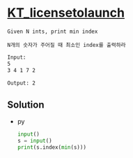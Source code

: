 # [KT_licensetolaunch](https://open.kattis.com/problems/licensetolaunch)

```en
Given N ints, print min index
```

```kr
N개의 숫자가 주어질 때 최소인 index를 출력하라
```

```txt
Input:
5
3 4 1 7 2

Output: 2
```

## Solution

* py

  ```py
  input()
  s = input()
  print(s.index(min(s)))
  ```
